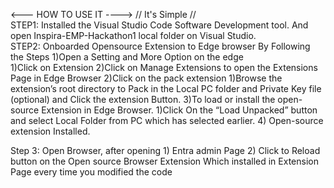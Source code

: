 <---  HOW TO USE IT  ---->
  // It's Simple //  
STEP1:
Installed the Visual Studio Code Software Development tool. And open Inspira-EMP-Hackathon1 local folder on Visual Studio.    
STEP2:
Onboarded Opensource Extension to Edge browser By Following the Steps
      1)Open a Setting and More Option on the edge  
          1)Click on Extension
          2)Click on Manage Extensions to open the Extensions Page in Edge Browser
      2)Click on the pack extension 
          1)Browse the extension’s root directory to Pack in the Local PC folder and Private Key file (optional) and  Click the extension Button.
      3)To load or install the open-source Extension in Edge Browser.
          1)Click On the “Load Unpacked” button and select Local Folder from PC which has selected earlier.
      4) Open-source extension Installed.

Step 3: 
      Open Browser, after opening
           1)	Entra admin Page
           2)	Click to  Reload button on  the Open source Browser Extension Which installed in Extension Page every time you modified the code 
 
